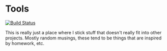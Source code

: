 # Tools

[![Build Status](https://travis-ci.org/KevOrr/tools.svg?branch=master)](https://travis-ci.org/KevOrr/tools)

This is really just a place where I stick stuff that doesn't really fit into other projects.
Mostly random musings, these tend to be things that are inspired by homework, etc.

